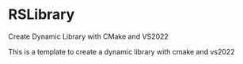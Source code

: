 # RSLibrary
Create Dynamic Library with CMake  and VS2022 

This is a template to create a dynamic library with cmake and vs2022

